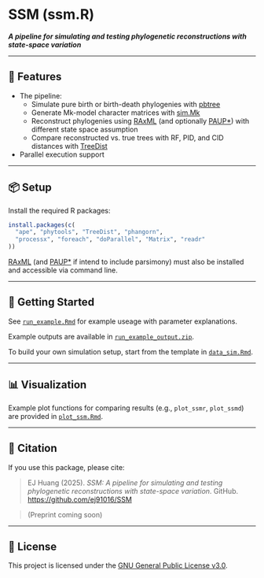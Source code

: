 # SSM (ssm.R)

**_A pipeline for simulating and testing phylogenetic reconstructions with state-space variation_**

---

## 🔧 Features

- The pipeline:
  - Simulate pure birth or birth-death phylogenies with [pbtree](https://www.rdocumentation.org/packages/phytools/versions/2.4-4/topics/pbtree)
  - Generate Mk-model character matrices with [sim.Mk](https://www.rdocumentation.org/packages/phytools/versions/1.9-16/topics/sim.history)
  - Reconstruct phylogenies using [RAxML](https://github.com/stamatak/standard-RAxML) (and optionally [PAUP*](https://paup.phylosolutions.com/)) with different state space assumption 
  - Compare reconstructed vs. true trees with RF, PID, and CID distances with [TreeDist](https://ms609.github.io/TreeDist/)
- Parallel execution support

---

## 📦 Setup

Install the required R packages:

```r
install.packages(c(
  "ape", "phytools", "TreeDist", "phangorn",
  "processx", "foreach", "doParallel", "Matrix", "readr"
))
```

[RAxML](https://github.com/stamatak/standard-RAxML) (and [PAUP*](https://paup.phylosolutions.com/) if intend to include parsimony) must also be installed and accessible via command line.

---

## 🚀 Getting Started

See [`run_example.Rmd`](examples/run_example.Rmd) for example useage with parameter explanations.

Example outputs are available in [`run_example_output.zip`](examples/run_example_output.zip).

To build your own simulation setup, start from the template in [`data_sim.Rmd`](examples/data_sim.Rmd).


---

## 📊 Visualization

Example plot functions for comparing results (e.g., `plot_ssmr`, `plot_ssmd`) are provided in [`plot_ssm.Rmd`](examples/plot_ssm.Rmd).

---


## 📄 Citation

If you use this package, please cite:

> EJ Huang (2025). *SSM: A pipeline for simulating and testing phylogenetic reconstructions with state-space variation*. GitHub. https://github.com/ej91016/SSM

> (Preprint coming soon)


---

## 🪪 License

This project is licensed under the [GNU General Public License v3.0](https://www.gnu.org/licenses/gpl-3.0.html).

